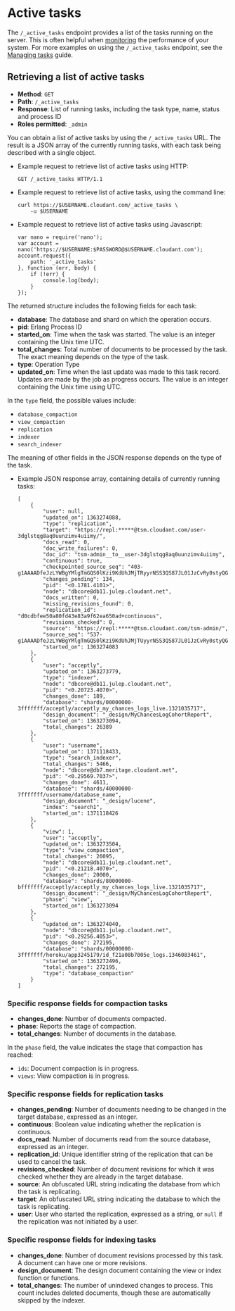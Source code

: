 # Active tasks

The `/_active_tasks` endpoint provides a list of the tasks running on the server.
This is often helpful when [monitoring](monitoring.html) the performance of your system.
For more examples on using the `/_active_tasks` endpoint,
see the [Managing tasks](../guides/managing_tasks.html) guide.

## Retrieving a list of active tasks

-   **Method**: `GET`
-   **Path**: `/_active_tasks`
-   **Response**: List of running tasks, including the task type, name, status and process ID
-   **Roles permitted**: `_admin`

You can obtain a list of active tasks by using the `/_active_tasks` URL.
The result is a JSON array of the currently running tasks,
with each task being described with a single object.

-   Example request to retrieve list of active tasks using HTTP:

    	GET /_active_tasks HTTP/1.1

-   Example request to retrieve list of active tasks, using the command line:

        curl https://$USERNAME.cloudant.com/_active_tasks \
            -u $USERNAME

-   Example request to retrieve list of active tasks using Javascript:

        var nano = require('nano');
        var account = nano('https://$USERNAME:$PASSWORD@$USERNAME.cloudant.com');
        account.request({
            path: '_active_tasks'
        }, function (err, body) {
            if (!err) {
                console.log(body);
            }
        });

The returned structure includes the following fields for each task:

-   **database**: The database and shard on which the operation occurs.
-   **pid**: Erlang Process ID
-   **started_on**: Time when the task was started. The value is an integer containing the Unix time UTC.
-   **total_changes**: Total number of documents to be processed by the task. The exact meaning depends on the type of the task.
-   **type**: Operation Type
-   **updated_on**: Time when the last update was made to this task record. Updates are made by the job as progress occurs. The value is an integer containing the Unix time using UTC.

In the `type` field,
the possible values include:

-   `database_compaction`
-   `view_compaction`
-   `replication`
-   `indexer`
-   `search_indexer`

The meaning of other fields in the JSON response depends on the type of the task.

-   Example JSON response array,
containing details of currently running tasks:

        [
            {
                "user": null,
                "updated_on": 1363274088,
                "type": "replication",
                "target": "https://repl:*****@tsm.cloudant.com/user-3dglstqg8aq0uunzimv4uiimy/",
                "docs_read": 0,
                "doc_write_failures": 0,
                "doc_id": "tsm-admin__to__user-3dglstqg8aq0uunzimv4uiimy",
                "continuous": true,
                "checkpointed_source_seq": "403-g1AAAADfeJzLYWBgYMlgTmGQS0lKzi9KdUhJMjTRyyrNSS3QS87JL01JzCvRy0styQGqY0pkSLL___9_VmIymg5TXDqSHIBkUj1YUxyaJkNcmvJYgCRDA5AC6tuflZhGrPsgGg9ANAJtzMkCAPFSStc",
                "changes_pending": 134,
                "pid": "<0.1781.4101>",
                "node": "dbcore@db11.julep.cloudant.net",
                "docs_written": 0,
                "missing_revisions_found": 0,
                "replication_id": "d0cdbfee50a80fd43e83a9f62ea650ad+continuous",
                "revisions_checked": 0,
                "source": "https://repl:*****@tsm.cloudant.com/tsm-admin/",
                "source_seq": "537-g1AAAADfeJzLYWBgYMlgTmGQS0lKzi9KdUhJMjTUyyrNSS3QS87JL01JzCvRy0styQGqY0pkSLL___9_VmI9mg4jXDqSHIBkUj1WTTityWMBkgwNQAqob39WYhextkE0HoBoBNo4MQsAFuVLVQ",
                "started_on": 1363274083
            },
            {
                "user": "acceptly",
                "updated_on": 1363273779,
                "type": "indexer",
                "node": "dbcore@db11.julep.cloudant.net",
                "pid": "<0.20723.4070>",
                "changes_done": 189,
                "database": "shards/00000000-3fffffff/acceptly/acceptly_my_chances_logs_live.1321035717",
                "design_document": "_design/MyChancesLogCohortReport",
                "started_on": 1363273094,
                "total_changes": 26389
            },
            {
                "user": "username",
                "updated_on": 1371118433,
                "type": "search_indexer",
                "total_changes": 5466,
                "node": "dbcore@db7.meritage.cloudant.net",
                "pid": "<0.29569.7037>",
                "changes_done": 4611,
                "database": "shards/40000000-7fffffff/username/database_name",
                "design_document": "_design/lucene",
                "index": "search1",
                "started_on": 1371118426
            },
            {
                "view": 1,
                "user": "acceptly",
                "updated_on": 1363273504,
                "type": "view_compaction",
                "total_changes": 26095,
                "node": "dbcore@db11.julep.cloudant.net",
                "pid": "<0.21218.4070>",
                "changes_done": 20000,
                "database": "shards/80000000-bfffffff/acceptly/acceptly_my_chances_logs_live.1321035717",
                "design_document": "_design/MyChancesLogCohortReport",
                "phase": "view",
                "started_on": 1363273094
            },
            {
                "updated_on": 1363274040,
                "node": "dbcore@db11.julep.cloudant.net",
                "pid": "<0.29256.4053>",
                "changes_done": 272195,
                "database": "shards/00000000-3fffffff/heroku/app3245179/id_f21a08b7005e_logs.1346083461",
                "started_on": 1363272496,
                "total_changes": 272195,
                "type": "database_compaction"
            }
        ]

### Specific response fields for compaction tasks

-   **changes_done**: Number of documents compacted.
-   **phase**: Reports the stage of compaction.
-   **total_changes**: Number of documents in the database.

In the `phase` field, the value indicates the stage that compaction has reached:

-   `ids`: Document compaction is in progress.
-   `views`: View compaction is in progress.

### Specific response fields for replication tasks

-   **changes_pending**: Number of documents needing to be changed in the target database, expressed as an integer.
-   **continuous**: Boolean value indicating whether the replication is continuous.
-   **docs_read**: Number of documents read from the source database, expressed as an integer.
-   **replication_id**: Unique identifier string of the replication that can be used to cancel the task.
-   **revisions_checked**: Number of document revisions for which it was checked whether they are already in the target database.
-   **source**: An obfuscated URL string indicating the database from which the task is replicating.
-   **target**: An obfuscated URL string indicating the database to which the task is replicating.
-   **user**: User who started the replication, expressed as a string, or `null` if the replication was not initiated by a user.

### Specific response fields for indexing tasks

-   **changes_done**: Number of document revisions processed by this task. A document can have one or more revisions.
-   **design_document**: The design document containing the view or index function or functions.
-   **total_changes**: The number of unindexed changes to process. This count includes deleted documents, though these are automatically skipped by the indexer.
